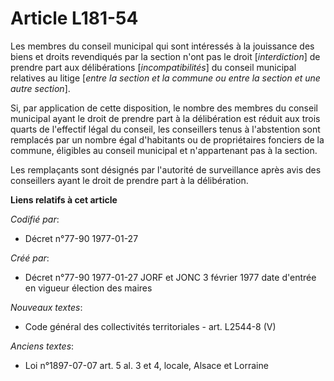 # Article L181-54

Les membres du conseil municipal qui sont intéressés à la jouissance des biens et droits revendiqués par la section n'ont pas
le droit [*interdiction*] de prendre part aux délibérations [*incompatibilités*] du conseil municipal relatives au litige
[*entre la section et la commune ou entre la section et une autre section*]. 

Si, par application de cette disposition, le nombre des membres du conseil municipal ayant le droit de prendre part à la
délibération est réduit aux trois quarts de l'effectif légal du conseil, les conseillers tenus à l'abstention sont remplacés
par un nombre égal d'habitants ou de propriétaires fonciers de la commune, éligibles au conseil municipal et n'appartenant
pas à la section. 

Les remplaçants sont désignés par l'autorité de surveillance après avis des conseillers ayant le droit de prendre part à la
délibération.

**Liens relatifs à cet article**

_Codifié par_:

  - Décret n°77-90 1977-01-27

_Créé par_:

  - Décret n°77-90 1977-01-27 JORF et JONC 3 février 1977 date d'entrée en vigueur élection des maires

_Nouveaux textes_:

  - Code général des collectivités territoriales - art. L2544-8 (V)

_Anciens textes_:

  - Loi n°1897-07-07 art. 5 al. 3 et 4, locale, Alsace et Lorraine

